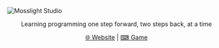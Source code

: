 <img src="profile/intro.png" alt="Mosslight Studio" />
<p align="center">
Learning programming one step forward, two steps back, at a time
</p>
<div align="center">
  <a href="https://mosslightstudio.com/">🌐 Website<a>
  |
  <a href="https://discord.gg/amethyst">⌨ Game<a>
</div>

